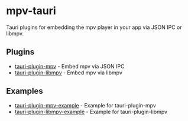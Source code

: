 # mpv-tauri

Tauri plugins for embedding the mpv player in your app via JSON IPC or libmpv.

## Plugins

- [tauri-plugin-mpv](plugins/tauri-plugin-mpv/README.md) - Embed mpv via JSON IPC
- [tauri-plugin-libmpv](plugins/tauri-plugin-libmpv/README.md) - Embed mpv via libmpv

## Examples

- [tauri-plugin-mpv-example](examples/mpv-example/README.md) - Example for tauri-plugin-mpv
- [tauri-plugin-libmpv-example](examples/libmpv-example/README.md) - Example for tauri-plugin-libmpv
